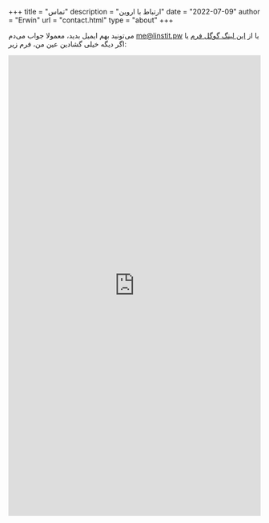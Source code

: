 +++
title = "تماس"
description = "ارتباط با اروین"
date = "2022-07-09"
author = "Erwin"
url = "contact.html"
type = "about"
+++

می‌تونید بهم ایمیل بدید، معمولا جواب می‌دم [me@linstit.pw](mailtp:me@linstit.pw) یا از [این لینگ گوگل فرم](https://forms.gle/SCtzDQnyzaey2cbh9) یا اگر دیگه خیلی گشادین عین من، فرم زیر:
<div>
    <iframe src="https://docs.google.com/forms/d/e/1FAIpQLSd0XtJZ7hdn6KAEqurs9ujVSjw7YRqCm1TVMTw7N01PI2piEA/viewform?embedded=true" height="920" frameborder="0" marginheight="0" marginwidth="0" width="100%">بذار تا لود شه</iframe>
</div>
